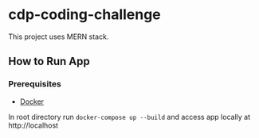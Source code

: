 # cdp-coding-challenge

This project uses MERN stack. 

## How to Run App

### Prerequisites
* [Docker](https://www.docker.com/products/docker-desktop)

In root directory run `docker-compose up --build` and access app locally at http://localhost
